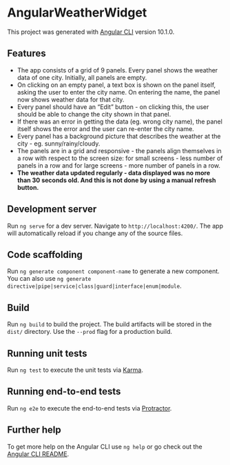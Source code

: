 # AngularWeatherWidget

This project was generated with [Angular CLI](https://github.com/angular/angular-cli) version 10.1.0.

## Features

- The app consists of a grid of 9 panels. Every panel shows the weather data of one city. Initially, all panels are empty. 
- On clicking on an empty panel, a text box is shown on the panel itself, asking the user to enter the city name. On entering the name, the panel now shows weather data for that city. 
- Every panel should have an “Edit” button - on clicking this, the user should be able to change the city shown in that panel. 
- If there was an error in getting the data (eg. wrong city name), the panel itself shows the error and the user can re-enter the city name. 
- Every panel has a background picture that describes the weather at the city - eg. sunny/rainy/cloudy. 
- The panels are in a grid and responsive - the panels align themselves in a row with respect to the screen size: for small screens - less number of panels in a row and for large screens - more number of panels in a row.  
- **The weather data updated regularly - data displayed was no more than 30 seconds old. And this is not done by using a manual refresh button.**

## Development server

Run `ng serve` for a dev server. Navigate to `http://localhost:4200/`. The app will automatically reload if you change any of the source files.

## Code scaffolding

Run `ng generate component component-name` to generate a new component. You can also use `ng generate directive|pipe|service|class|guard|interface|enum|module`.

## Build

Run `ng build` to build the project. The build artifacts will be stored in the `dist/` directory. Use the `--prod` flag for a production build.

## Running unit tests

Run `ng test` to execute the unit tests via [Karma](https://karma-runner.github.io).

## Running end-to-end tests

Run `ng e2e` to execute the end-to-end tests via [Protractor](http://www.protractortest.org/).

## Further help

To get more help on the Angular CLI use `ng help` or go check out the [Angular CLI README](https://github.com/angular/angular-cli/blob/master/README.md).
